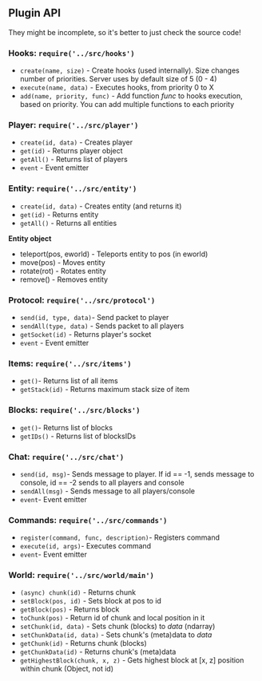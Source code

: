 ## Plugin API
They might be incomplete, so it's better to just check the source code!

### Hooks: `require('../src/hooks')`
* `create(name, size)` - Create hooks (used internally). Size changes number of priorities. Server uses by default size of 5 (0 - 4)
* `execute(name, data)` - Executes hooks, from priority 0 to X
* `add(name, priority, func)` - Add function *func* to hooks execution, based on priority. You can add multiple functions to each priority

### Player: `require('../src/player')`
* `create(id, data)` - Creates player
* `get(id)` - Returns player object
* `getAll()` - Returns list of players
* `event` - Event emitter

### Entity: `require('../src/entity')`
* `create(id, data)` - Creates entity (and returns it)
* `get(id)` - Returns entity
* `getAll()` - Returns all entities

**Entity object**
* teleport(pos, eworld) - Teleports entity to pos (in eworld)
* move(pos) - Moves entity
* rotate(rot) - Rotates entity
* remove() - Removes entity

### Protocol: `require('../src/protocol')`
* `send(id, type, data)`- Send packet to player
* `sendAll(type, data)` - Sends packet to all players
* `getSocket(id)` - Returns player's socket
* `event` - Event emitter

### Items: `require('../src/items')`
* `get()`- Returns list of all items
* `getStack(id)` - Returns maximum stack size of item

### Blocks: `require('../src/blocks')`
* `get()`- Returns list of blocks
* `getIDs()` - Returns list of blocksIDs

### Chat: `require('../src/chat')`
* `send(id, msg)`- Sends message to player. If id == -1, sends message to console, id == -2 sends to all players and console
* `sendAll(msg)` - Sends message to all players/console
* `event`- Event emitter

### Commands: `require('../src/commands')`
* `register(command, func, description)`- Registers command
* `execute(id, args)`- Executes command
* `event`- Event emitter

### World: `require('../src/world/main')`
* `(async) chunk(id)` - Returns chunk
* `setBlock(pos, id)` - Sets block at pos to id
* `getBlock(pos)` - Returns block
* `toChunk(pos)` - Return id of chunk and local position in it
* `setChunk(id, data)` - Sets chunk (blocks) to *data* (ndarray)
* `setChunkData(id, data)` - Sets chunk's (meta)data to *data*
* `getChunk(id)` - Returns chunk (blocks)
* `getChunkData(id)` - Returns chunk's (meta)data
* `getHighestBlock(chunk, x, z)` - Gets highest block at [x, z] position within chunk (Object, not id)

